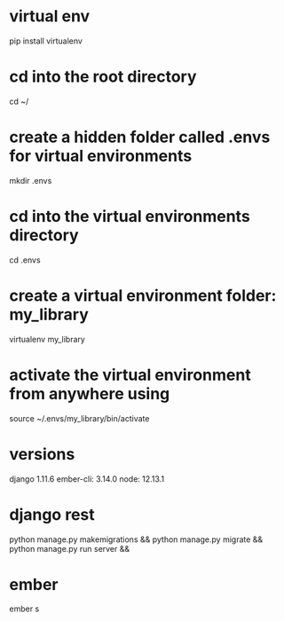 # virtual env
pip install virtualenv
# cd into the root directory
  cd ~/
# create a hidden folder called .envs for virtual environments
  mkdir .envs
# cd into the virtual environments directory
  cd .envs
# create a virtual environment folder: my_library
  virtualenv my_library
# activate the virtual environment from anywhere using
  source ~/.envs/my_library/bin/activate

# versions  
django 1.11.6
ember-cli: 3.14.0
node: 12.13.1


# django rest
python manage.py makemigrations &&
python manage.py migrate &&
python manage.py run server &&


# ember
ember s
